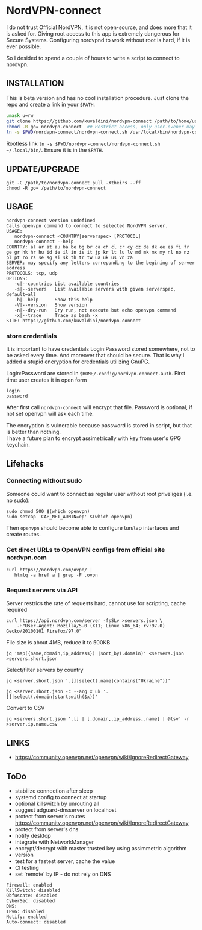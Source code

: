 NordVPN-connect
===============
I do not trust Official NordVPN, it is not open-source,
and does more that it is asked for. Giving root access to this
app is extremely dangerous for Secure Systems. 
Configuring nordvpnd to work without root is hard, if it is ever possible.

So I desided to spend a couple of hours to write a script to connect to nordvpn.


INSTALLATION
---------------
This is beta version and has no cool installation procedure.
Just clone the repo and create a link in your `$PATH`.

```sh
umask u=rw
git clone https://github.com/kuvaldini/nordvpn-connect /path/to/home/user/sofware/nordvpn-connect --single-branch -b master
chmod -R go= nordvpn-connect  ## Restrict access, only user-ovener may read and run
ln -s $PWD/nordvpn-connect/nordvpn-connect.sh /usr/local/bin/nordvpn-connect  ## root required
```
Rootless link `ln -s $PWD/nordvpn-connect/nordvpn-connect.sh ~/.local/bin/`. 
Ensure it is in the `$PATH`.

UPDATE/UPGRADE
--------------
```
git -C /path/to/nordvpn-connect pull -Xtheirs --ff
chmod -R go= /path/to/nordvpn-connect
```


USAGE
-----
```
nordvpn-connect version undefined
Calls openvpn command to connect to selected NordVPN server.
USAGE:
   nordvpn-connect <COUNTRY|serverspec> [PROTOCOL]
   nordvpn-connect --help
COUNTRY: al ar at au ba be bg br ca ch cl cr cy cz de dk ee es fi fr ge gr hk hr hu id ie il in is it jp kr lt lu lv md mk mx my nl no nz pl pt ro rs se sg si sk th tr tw ua uk us vn za 
SERVER: may specify any letters correponding to the begining of server address
PROTOCOLS: tcp, udp
OPTIONS:
   -c|--countries List available countries
   -s|--servers   List available servers with given serverspec, default=all
   -h|--help      Show this help
   -V|--version   Show version
   -n|--dry-run   Dry run, not execute but echo openvpn command
   -x|--trace     Trace as bash -x
SITE: https://github.com/kuvaldini/nordvpn-connect
```

### store credentials
It is important to have credentials Login:Password stored somewhere, 
not to be asked every time. And moreover that should be secure.
That is why I added a stupid encryption for credentials utilizing GnuPG.

Login:Password are stored in `$HOME/.config/nordvpn-connect.auth`. 
First time user creates it in open form
```
login
password
```
After first call `nordvpn-connect` will encrypt that file.
Password is optional, if not set openvpn will ask each time.

The encryption is vulnerable because password is stored in script,
but that is better than nothing.  
I have a future plan to encrypt assimetrically with key from user's 
GPG keychain. 


Lifehacks
---------
### Connecting without sudo
Someone could want to connect as regular user without root priveliges (i.e. no sudo):
```
sudo chmod 500 $(which openvpn)
sudo setcap 'CAP_NET_ADMIN=ep' $(which openvpn)
```
Then `openvpn` should become able to configure tun/tap interfaces and create routes.

### Get direct URLs to OpenVPN configs from official site nordvpn.com

    curl https://nordvpn.com/ovpn/ | 
       htmlq -a href a | grep -F .ovpn

### Request servers via API
Server restrics the rate of requests hard, cannot use for scripting, cache required

    curl https://api.nordvpn.com/server -fsSLv >servers.json \
        -H"User-Agent: Mozilla/5.0 (X11; Linux x86_64; rv:97.0) Gecko/20100101 Firefox/97.0"

File size is about 4MB, reduce it to 500KB

    jq 'map({name,domain,ip_address}) |sort_by(.domain)' <servers.json >servers.short.json

Select/filter servers by country

    jq <server.short.json '.[]|select(.name|contains("Ukraine"))'

    jq <server.short.json -c --arg x uk '.[]|select(.domain|startswith($x))'

Convert to CSV

    jq <servers.short.json '.[] | [.domain,.ip_address,.name] | @tsv' -r >server.ip.name.csv


## LINKS
- https://community.openvpn.net/openvpn/wiki/IgnoreRedirectGateway


## ToDo 
- stabilize connection after sleep
- systemd config to connect at startup
- optional killswitch by unrouting all
- suggest adguard-dnsserver on localhost
- protect from server's routes https://community.openvpn.net/openvpn/wiki/IgnoreRedirectGateway
- protect from server's dns
- notify desktop
- integrate with NetworkManager
- encrypt/decrypt with master trusted key using assimmetric algorithm
- version
- test for a fastest server, cache the value
- CI testing
- set 'remote' by IP - do not rely on DNS

```
Firewall: enabled
KillSwitch: disabled
Obfuscate: disabled
CyberSec: disabled
DNS: 
IPv6: disabled
Notify: enabled
Auto-connect: disabled
```
